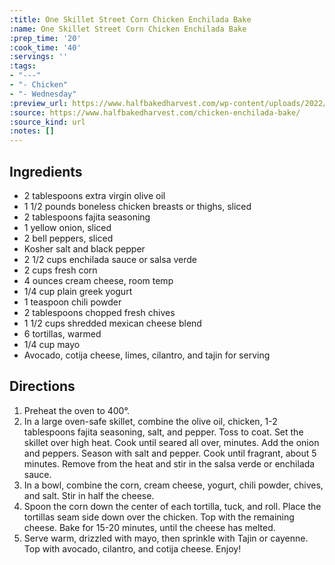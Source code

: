 ```yaml
---
:title: One Skillet Street Corn Chicken Enchilada Bake
:name: One Skillet Street Corn Chicken Enchilada Bake
:prep_time: '20'
:cook_time: '40'
:servings: ''
:tags:
- "---"
- "- Chicken"
- "- Wednesday"
:preview_url: https://www.halfbakedharvest.com/wp-content/uploads/2022/08/One-Skillet-Street-Corn-Chicken-Enchilada-Bake-7.jpg
:source: https://www.halfbakedharvest.com/chicken-enchilada-bake/
:source_kind: url
:notes: []
---
```


## Ingredients
- 2 tablespoons extra virgin olive oil
- 1 1/2 pounds boneless chicken breasts or thighs, sliced
- 2 tablespoons fajita seasoning
- 1  yellow onion, sliced
- 2  bell peppers, sliced
- Kosher salt and black pepper
- 2 1/2 cups enchilada sauce or salsa verde
- 2 cups fresh corn
- 4 ounces cream cheese, room temp
- 1/4 cup plain greek yogurt
- 1 teaspoon chili powder
- 2 tablespoons chopped fresh chives
- 1 1/2 cups shredded mexican cheese blend
- 6  tortillas, warmed
- 1/4 cup mayo
- Avocado, cotija cheese, limes, cilantro, and tajin for serving


## Directions
1. Preheat the oven to 400°.
2. In a large oven-safe skillet, combine the olive oil, chicken, 1-2 tablespoons fajita seasoning, salt, and pepper. Toss to coat. Set the skillet over high heat. Cook until seared all over, minutes. Add the onion and peppers. Season with salt and pepper. Cook until fragrant, about 5 minutes. Remove from the heat and stir in the salsa verde or enchilada sauce.
3. In a bowl, combine the corn, cream cheese, yogurt, chili powder, chives, and salt. Stir in half the cheese.
4. Spoon the corn down the center of each tortilla, tuck, and roll. Place the tortillas seam side down over the chicken. Top with the remaining cheese. Bake for 15-20 minutes, until the cheese has melted.
5. Serve warm, drizzled with mayo, then sprinkle with Tajin or cayenne. Top with avocado, cilantro, and cotija cheese. Enjoy!
